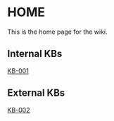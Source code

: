 # HOME

This is the home page for the wiki.

## Internal KBs

[KB-001](KB-001.md)

## External KBs

[KB-002](KB-002.md)